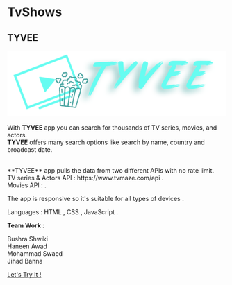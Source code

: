 # TvShows 
## TYVEE 

![alt text](https://github.com/WebAhead8/TvShows/blob/main/pic/logo.png)

With **TYVEE** app you can search for thousands of TV series, movies, and actors.  
**TYVEE** offers many search options like search by name, country and broadcast date.  

<br>
**TYVEE** app pulls the data from two different APIs with no rate limit.  <br>
TV series & Actors API : https://www.tvmaze.com/api .  <br>
Movies API :                  . <br>


The app is responsive so it's suitable for all types of devices .


Languages : HTML , CSS , JavaScript .


**Team Work** :

Bushra Shwiki  
Haneen Awad  
Mohammad Swaed  
Jihad Banna  

[Let's Try It !](https://webahead8.github.io/TvShows/)
